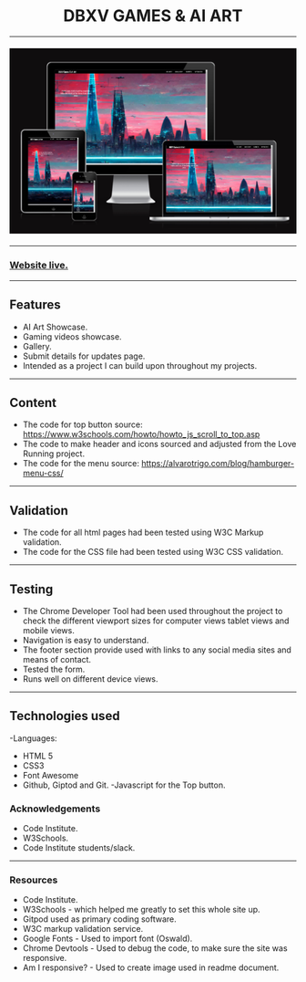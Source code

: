 <h1 align="center">DBXV GAMES & AI ART</h1>

---


<h4 align="center"><img src="docs-readme/Multi view.PNG" alt="Mulit device viewalt="site image"></h4>

---

<h3><a href="https://dbxvii.github.io/dbxvaigallery-games/" target= "_blank">Website live.</a></h3>

---

## Features

- AI Art Showcase.
- Gaming videos showcase.
- Gallery.
- Submit details for updates page.
- Intended as a project I can build upon throughout my projects.

---

## Content

- The code for top button source: https://www.w3schools.com/howto/howto_js_scroll_to_top.asp
- The code to make header and icons sourced and adjusted from the Love Running project.
- The code for the menu source: https://alvarotrigo.com/blog/hamburger-menu-css/

 ---

 ## Validation

- The code for all html pages had been tested using W3C Markup validation.
- The code for the CSS file had been tested using W3C CSS validation.

---

## Testing

- The Chrome Developer Tool had been used throughout the project to check the different viewport sizes for computer views tablet views and mobile views.
- Navigation is easy to understand.
- The footer section provide used with links to any social media sites and means of contact.
- Tested the form.
- Runs well on different device views.

---
 
 ## Technologies used
 
-Languages: 

- HTML 5
- CSS3
- Font Awesome
- Github, Giptod and Git.
-Javascript for the Top button.
 
### Acknowledgements

- Code Institute.
- W3Schools.
- Code Institute students/slack.

---

### Resources

  * Code Institute.
  * W3Schools - which helped me greatly to set this whole site up.
  * Gitpod used as primary coding software.
  * W3C markup validation service.
  * Google Fonts - Used to import font (Oswald).
  * Chrome Devtools - Used to debug the code, to make sure the site was responsive.
  * Am I responsive? - Used to create image used in readme document. 
  
